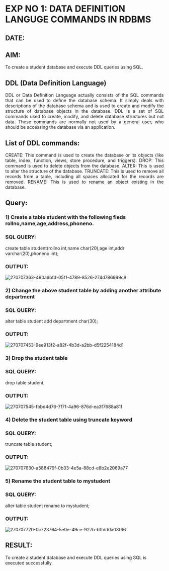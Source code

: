 # EXP NO 1: DATA DEFINITION LANGUGE COMMANDS IN RDBMS
## DATE:
## AIM:
To create a student database and execute DDL queries using SQL.


## DDL (Data Definition Language)
<div align="justify">
DDL or Data Definition Language actually consists of the SQL commands that can be used to define the database schema. It simply deals with descriptions of the database schema and is used to create and modify the structure of database objects in the database. DDL is a set of SQL commands used to create, modify, and delete database structures but not data. These commands are normally not used by a general user, who should be accessing the database via an application.
</div>
 
## List of DDL commands: 
<div align="justify">
CREATE: This command is used to create the database or its objects (like table, index, function, views, store procedure, and triggers).
DROP: This command is used to delete objects from the database.
ALTER: This is used to alter the structure of the database.
TRUNCATE: This is used to remove all records from a table, including all spaces allocated for the records are removed.
RENAME: This is used to rename an object existing in the database.
</div>

## Query:
### 1) Create a table student with the following fieds rollno,name,age,address,phoneno.
### SQL QUERY: 
create table student(rollno int,name char(20),age int,addr varchar(20),phoneno int);
### OUTPUT:
![270707363-490a6bfd-05f1-4789-8526-274d786999c9](https://github.com/AdhithyaMR/G2_DBMS/assets/118834761/b78f9e1e-cbcf-434f-b62a-fb42922aeed1)
### 2) Change the above student table by adding another attribute department
### SQL QUERY: 
alter table student add department char(30);
### OUTPUT:
![270707453-9ee913f2-a82f-4b3d-a2bb-d5f2254184d1](https://github.com/AdhithyaMR/G2_DBMS/assets/118834761/27044e69-3717-49c7-9be6-e34f217cf661)
### 3) Drop the student table
### SQL QUERY: 
drop table student;
### OUTPUT:
![270707545-fbbd4d76-7f7f-4a96-876d-ea3f7688a81f](https://github.com/AdhithyaMR/G2_DBMS/assets/118834761/b562d2da-f918-4772-9e3d-216fd601ded3)
### 4) Delete the student table using truncate keyword
### SQL QUERY: 
truncate table student;
### OUTPUT:
![270707630-a588479f-0b33-4e5a-88cd-e8b2e2069a77](https://github.com/AdhithyaMR/G2_DBMS/assets/118834761/36a3b6d0-9a38-425a-89c9-37e90fa30b1c)
### 5) Rename the student table to mystudent
### SQL QUERY: 
alter table student rename to mystudent;
### OUTPUT:
![270707720-0c723764-5e0e-49ce-927b-b1fdd0a03f66](https://github.com/AdhithyaMR/G2_DBMS/assets/118834761/23e2e7b7-12f4-4670-b8e9-5da2f1576df8)
## RESULT:
To create a student database and execute DDL queries using SQL is executed successfully.




